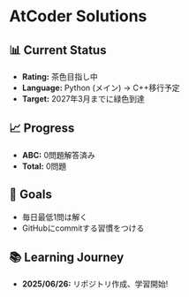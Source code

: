 # AtCoder Solutions

## 📊 Current Status
- **Rating:** 茶色目指し中
- **Language:** Python (メイン) → C++移行予定
- **Target:** 2027年3月までに緑色到達

## 📈 Progress
- **ABC:** 0問題解答済み
- **Total:** 0問題

## 🎯 Goals
- 毎日最低1問は解く
- GitHubにcommitする習慣をつける

## 📚 Learning Journey
- **2025/06/26:** リポジトリ作成、学習開始!